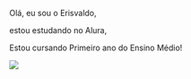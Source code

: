 Olá, eu sou o Erisvaldo,

estou estudando no Alura,

Estou cursando Primeiro ano do Ensino Médio!

![](https://media1.tenor.com/m/G75HZdn93JYAAAAC/kiss.gif)

   
